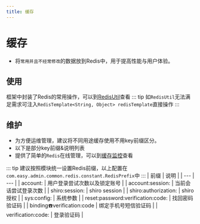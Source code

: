 ```yaml
---
title: 缓存
---
```


# 缓存
- 将`常用并且不经常修改`的数据放到Redis中，用于提高性能与用户体验。
## 使用
框架中封装了Redis的常用操作，可以到[RedisUtil](back-end/utils/redis-util.html)查看
::: tip
如`RedisUtil`无法满足需求可注入`RedisTemplate<String, Object> redisTemplate`直接操作
:::
## 维护
- 为方便运维管理，建议将不同用途缓存使用不用key前缀区分。
- 以下是部分key前缀&说明列表
- 提供了简单的`Redis`在线管理，可以到[缓存监控](/built-in/system/monitor.html#缓存监控)查看

::: tip
建议按照模块统一设置Redis前缀，以上配置在`com.easy.admin.common.redis.constant.RedisPrefix`中
:::
| 前缀 | 说明 |
| --- | --- |
| account: | 用户登录尝试次数以及锁定账号 |
| account:session: | 当前会话尝试登录次数 |
| shiro:session: | shiro session |
| shiro:authorization: | shiro 授权 |
| sys:config: | 系统参数 |
| reset:password:verification:code: | 找回密码验证码 |
| binding:phone:verification:code | 绑定手机号短信验证码 |
| verification:code: | 登录验证码 |



